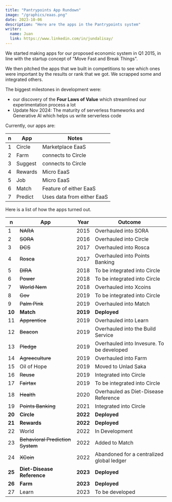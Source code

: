 ```yaml
---
title: "Pantrypoints App Rundown"
image: "/graphics/eaas.png"
date: 2023-10-06
description: "Here are the apps in the Pantrypoints system"
writer:
  name: Juan
  link: https://www.linkedin.com/in/jundalisay/
---
```



We started making apps for our proposed economic system in Q1 2015, in line with the startup concept of "Move Fast and Break Things". 

We then pitched the apps that we built in competitions to see which ones were important by the results or rank that we got.  We scrapped some and integrated others. 

The biggest milestones in development were:
- our discovery of the **Four Laws of Value** which streamlined our experimentation process a lot
- Update Nov 2024: The maturity of serverless frameworks and Generative AI which helps us write serverless code 

Currently, our apps are:

n | App | Notes
--- | --- | --- 
1 | Circle | Marketplace EaaS
2 | Farm | connects to Circle
3 | Suggest | connects to Circle 
4 | Rewards | Micro EaaS
5 | Job | Micro EaaS
6 | Match | Feature of either EaaS
7 | Predict | Uses data from either EaaS



Here is a list of how the apps turned out. 

n | App | Year | Outcome
--- | --- | --- | ---
1 | ~~NARA~~ | 2015 | Overhauled into SORA
2 | ~~SORA~~ | 2016 | Overhauled into Circle
3 | ~~DCS~~ | 2017 | Overhauled into Rosca
4 | ~~Rosca~~ | 2017 | Overhauled into Points Banking
5 | ~~DIRA~~ | 2018 | To be integrated into Circle
6 | ~~Power~~ | 2018 | To be integrated into Circle
7 | ~~World Nem~~ | 2018 | Overhauled into Xcoins
8 | ~~Gov~~ | 2019 | To be integrated into Circle
9 | ~~Palm Pink~~ | 2019 | Overhauled into Match
**10** | **Match** | **2019** | **Deployed**
11 | ~~Apprentice~~ | 2019 | Overhauled into Learn
12 | ~~Beacon~~ | 2019 | Overhauled into the Build Service
13 | ~~Pledge~~ | 2019 | Overhauled into Invesure. To be developed
14 | ~~Agreeculture~~ | 2019 | Overhauled into Farm
15 | Oil of Hope | 2019 | Moved to Unlad Saka
16 | ~~Reuse~~ | 2019 | Integrated into Circle
17 | ~~Fairtax~~ | 2019 | To be integrated into Circle
18 | ~~Health~~ | 2020 | Overhauled as Diet-Disease Reference
19 | ~~Points Banking~~ | 2021 | Integrated into Circle
**20** | **Circle** | **2022** | **Deployed**
**21** | **Rewards** | **2022** | **Deployed**
22 | World | 2022 | In Development
23 | ~~Behavioral Prediction System~~ | 2022 | Added to Match
24 | ~~XCoin~~ | 2022 | Abandoned for a centralized global ledger
**25** | **Diet-Disease Reference** | **2023** | **Deployed**
**26** | **Farm** | **2023** | **Deployed**
27 | Learn | 2023 | To be developed
